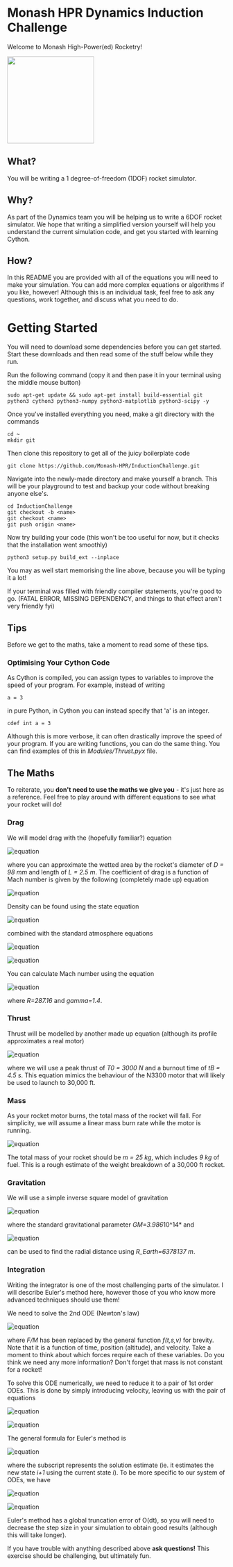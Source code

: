 # Monash HPR Dynamics Induction Challenge
Welcome to Monash High-Power(ed) Rocketry!

<img src="https://user-images.githubusercontent.com/22362913/42794851-7ba4ab10-89c4-11e8-8960-97f0f3f32b98.png" width="200">

## What?
You will be writing a 1 degree-of-freedom (1DOF) rocket simulator.

## Why?
As part of the Dynamics team you will be helping us to write a 6DOF rocket simulator. We hope that writing a simplified version yourself will help you understand the current simulation code, and get you started with learning Cython.

## How?
In this README you are provided with all of the equations you will need to make your simulation. You can add more complex equations or algorithms if you like, however! Although this is an individual task, feel free to ask any questions, work together, and discuss what you need to do. 

# Getting Started
You will need to download some dependencies before you can get started. Start these downloads and then read some of the stuff below while they run.

Run the following command (copy it and then pase it in your terminal using the middle mouse button)
```
sudo apt-get update && sudo apt-get install build-essential git python3 cython3 python3-numpy python3-matplotlib python3-scipy -y
```

Once you've installed everything you need, make a git directory with the commands
```
cd ~
mkdir git
```

Then clone this repository to get all of the juicy boilerplate code
```
git clone https://github.com/Monash-HPR/InductionChallenge.git
```

Navigate into the newly-made directory and make yourself a branch. This will be your playground to test and backup your code without breaking anyone else's.
```
cd InductionChallenge
git checkout -b <name>
git checkout <name>
git push origin <name>
```
  
Now try building your code (this won't be too useful for now, but it checks that the installation went smoothly)
```
python3 setup.py build_ext --inplace
```
You may as well start memorising the line above, because you will be typing it a lot!

If your terminal was filled with friendly compiler statements, you're good to go.
(FATAL ERROR, MISSING DEPENDENCY, and things to that effect aren't very friendly fyi)

## Tips
Before we get to the maths, take a moment to read some of these tips.
### Optimising Your Cython Code
As Cython is compiled, you can assign types to variables to improve the speed of your program. For example, instead of writing 
```
a = 3
```
in pure Python, in Cython you can instead specify that 'a' is an integer.
```
cdef int a = 3
```
Although this is more verbose, it can often drastically improve the speed of your program. If you are writing functions, you can do the same thing. You can find examples of this in *Modules/Thrust.pyx* file.

## The Maths
To reiterate, you **don't need to use the maths we give you** - it's just here as a reference. Feel free to play around with different equations to see what your rocket will do!

### Drag
We will model drag with the (hopefully familiar?) equation

![equation](http://www.sciweavers.org/upload/Tex2Img_1532664821/eqn.png)

where you can approximate the wetted area by the rocket's diameter of *D = 98 mm* and length of *L = 2.5 m*.
The coefficient of drag is a function of Mach number is given by the following (completely made up) equation

![equation](http://www.sciweavers.org/upload/Tex2Img_1532667773/render.png)

Density can be found using the state equation 

![equation](http://www.sciweavers.org/upload/Tex2Img_1532665543/eqn.png)

combined with the standard atmosphere equations 

![equation](http://www.sciweavers.org/upload/Tex2Img_1532665611/eqn.png)

![equation](http://www.sciweavers.org/upload/Tex2Img_1532665746/eqn.png)

You can calculate Mach number using the equation

![equation](http://www.sciweavers.org/upload/Tex2Img_1532666010/eqn.png)

where *R=287.16* and *gamma=1.4*.

### Thrust
Thrust will be modelled by another made up equation (although its profile approximates a real motor)

![equation](http://www.sciweavers.org/upload/Tex2Img_1532665925/eqn.png)

where we will use a peak thrust of *T0 = 3000 N* and a burnout time of *tB = 4.5 s*. This equation mimics the behaviour of the N3300 motor that will likely be used to launch to 30,000 ft.

### Mass
As your rocket motor burns, the total mass of the rocket will fall. For simplicity, we will assume a linear mass burn rate while the motor is running.

![equation](http://www.sciweavers.org/upload/Tex2Img_1532668400/render.png)

The total mass of your rocket should be *m = 25 kg*, which includes *9 kg* of fuel. This is a rough estimate of the weight breakdown of a 30,000 ft rocket.

### Gravitation
We will use a simple inverse square model of gravitation

![equation](http://www.sciweavers.org/upload/Tex2Img_1532666130/eqn.png)

where the standard gravitational parameter *GM=3.986*10^14* and 

![equation](http://www.sciweavers.org/upload/Tex2Img_1532666203/eqn.png)

can be used to find the radial distance using *R_Earth=6378137 m*.

### Integration
Writing the integrator is one of the most challenging parts of the simulator. I will describe Euler's method here, however those of you who know more advanced techniques should use them!

We need to solve the 2nd ODE (Newton's law)

![equation](http://www.sciweavers.org/upload/Tex2Img_1532666539/eqn.png)

where *F/M* has been replaced by the general function *f(t,s,v)* for brevity. Note that it is a function of time, position (altitude), and velocity. Take a moment to think about which forces require each of these variables. Do you think we need any more information? Don't forget that mass is not constant for a rocket!

To solve this ODE numerically, we need to reduce it to a pair of 1st order ODEs. This is done by simply introducing velocity, leaving us with the pair of equations

![equation](http://www.sciweavers.org/upload/Tex2Img_1532666684/eqn.png)

![equation](http://www.sciweavers.org/upload/Tex2Img_1532666660/eqn.png)

The general formula for Euler's method is

![equation](http://www.sciweavers.org/upload/Tex2Img_1532666744/eqn.png)

where the subscript represents the solution estimate (ie. it estimates the new state *i+1* using the current state *i*).
To be more specific to our system of ODEs, we have

![equation](http://www.sciweavers.org/upload/Tex2Img_1532666839/eqn.png)

![equation](http://www.sciweavers.org/upload/Tex2Img_1532666868/eqn.png)

Euler's method has a global truncation error of O(dt), so you will need to decrease the step size in your simulation to obtain good results (although this will take longer).

If you have trouble with anything described above **ask questions!** This exercise should be challenging, but ultimately fun.
